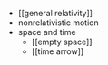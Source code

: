 - [[general relativity]]
- nonrelativistic motion
- space and time
    - [[empty space]]
    - [[time arrow]]
